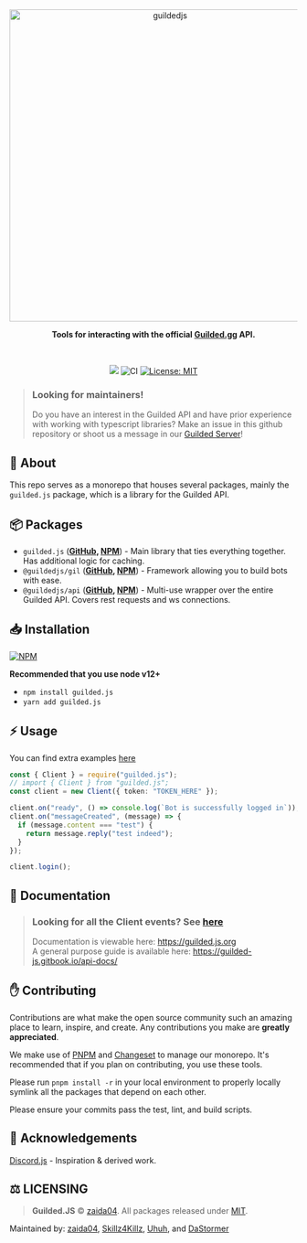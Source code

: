 <div align="center">
    <img src="https://raw.githubusercontent.com/zaida04/guilded.js/main/static/readme-header.png" width="546" alt="guildedjs"/>
    <p><b>Tools for interacting with the official <a href="https://www.guilded.gg/">Guilded.gg</a> API.</b></p>  
    <br />
    <p>
        <a href="https://www.guilded.gg/i/k1ber4Jp"><img src="https://shields.yoki-labs.xyz/shields/i/k1ber4Jp?style=flat"></a>
        <img src="https://github.com/zaida04/guilded.js/actions/workflows/ci.yml/badge.svg" alt="CI">
        <a href="https://opensource.org/licenses/MIT"><img src="https://img.shields.io/badge/License-MIT-yellow.svg" alt="License: MIT"></a><br>
    </p>
</div>

> ### Looking for maintainers!
>
> Do you have an interest in the Guilded API and have prior experience with working with typescript libraries? Make an issue in this github repository or shoot us a message in our [Guilded Server](https://www.guilded.gg/guildedjs)!

## 📝 About

This repo serves as a monorepo that houses several packages, mainly the `guilded.js` package, which is a library for the Guilded API.

## 📦 Packages

- `guilded.js` (**[GitHub](https://github.com/zaida04/guilded.js/tree/main/packages/guilded.js#readme), [NPM](https://www.npmjs.com/package/guilded.js)**) - Main library that ties everything together. Has additional logic for caching.
- `@guildedjs/gil` (**[GitHub](https://github.com/zaida04/guilded.js/tree/main/packages/gil#readme), [NPM](https://www.npmjs.com/package/@guildedjs/gil)**) - Framework allowing you to build bots with ease.
- `@guildedjs/api` (**[GitHub](https://github.com/zaida04/guilded.js/tree/main/packages/api#readme), [NPM](https://www.npmjs.com/package/@guildedjs/api)**) - Multi-use wrapper over the entire Guilded API. Covers rest requests and ws connections.

## 📥 Installation

<a href="https://npmjs.org/package/guilded.js"><img src="https://nodei.co/npm/guilded.js.png" alt="NPM"></a>

**Recommended that you use node v12+**

- `npm install guilded.js`
- `yarn add guilded.js`

## ⚡ Usage

You can find extra examples [here](https://github.com/guildedjs/examples/tree/main/examples)

```ts
const { Client } = require("guilded.js");
// import { Client } from "guilded.js";
const client = new Client({ token: "TOKEN_HERE" });

client.on("ready", () => console.log(`Bot is successfully logged in`));
client.on("messageCreated", (message) => {
  if (message.content === "test") {
    return message.reply("test indeed");
  }
});

client.login();
```

## 📃 Documentation

> ### Looking for all the Client events? See [here](https://guildedjs.github.io/types/guilded_js.ClientEvents.html)
>
> Documentation is viewable here: https://guilded.js.org  
> A general purpose guide is available here: https://guilded-js.gitbook.io/api-docs/

<!--END GETTING STARTED-->

## ✋ Contributing

Contributions are what make the open source community such an amazing place to learn, inspire, and create. Any contributions you make are **greatly appreciated**.

We make use of [PNPM](https://pnpm.io/) and [Changeset](https://github.com/changesets/changesets) to manage our monorepo. It's recommended that if you plan on contributing, you use these tools.

Please run `pnpm install -r` in your local environment to properly locally symlink all the packages that depend on each other.

Please ensure your commits pass the test, lint, and build scripts.

## 🤝 Acknowledgements

[Discord.js](https://github.com/discordjs/discord.js) - Inspiration & derived work.

## ⚖️ LICENSING

> **Guilded.JS** © [zaida04](https://github.com/zaida04). All packages released under [MIT](https://github.com/zaida04/guilded.js/blob/main/LICENSE).

Maintained by: [zaida04](https://github.com/zaida04), [Skillz4Killz](https://github.com/Skillz4Killz), [Uhuh](https://github.com/Uhuh), and [DaStormer](https://github.com/DaStormer)

